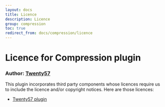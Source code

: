 ```yaml
---
layout: docs
title: Licence
description: Licence
group: compression
toc: true
redirect_from: docs/compression/licence
---
```

# Licence for Compression plugin

### Author: [Twenty57](http://www.twenty57.com)

This plugin incorporates third party components whose licences require us to include the licence and/or copyright notices. Here are those licences:

- [Twenty57 plugin](https://linx.software/plugins/builtin/licence/)

